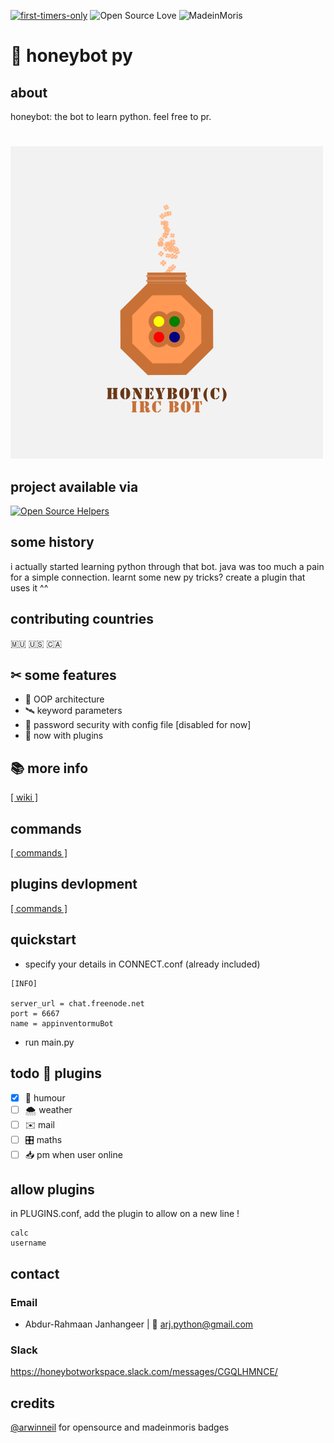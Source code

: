 [![first-timers-only](https://img.shields.io/badge/first--timers--only-friendly-blue.svg?style=flat-square)](https://www.firsttimersonly.com/)
![Open Source Love](https://img.shields.io/badge/Open%20Source-%E2%9D%A4-pink.svg) 
![MadeinMoris](https://img.shields.io/badge/Made%20in-Moris-green.svg)

# 🍯 honeybot py 

## about
honeybot: the bot to learn python. feel free to pr.
#
![alt text](honeybot_real.png "honeybot logo")

## project available via
[![Open Source Helpers](https://www.codetriage.com/abdur-rahmaanj/honeybot/badges/users.svg)](https://www.codetriage.com/abdur-rahmaanj/honeybot)

## some history
i actually started learning python through that bot. java was too much a pain for a simple connection. learnt some new py tricks? create a plugin that uses it ^^

## contributing countries

🇲🇺 🇺🇸 🇨🇦 

## ✂ some features

 * 🍬 OOP architecture
 * 🛰️ keyword parameters
 * 🌵 password security with config file [disabled for now]
 * 🔌 now with plugins
 
## 📚 more info
[[ wiki ]](https://github.com/Abdur-rahmaanJ/honeybot/wiki)

## commands
[[ commands ]](https://github.com/Abdur-rahmaanJ/honeybot/wiki/commands)

## plugins devlopment
[[ commands ]](https://github.com/Abdur-rahmaanJ/honeybot/wiki/commands)
 
## quickstart

- specify your details in CONNECT.conf (already included)
~~~
[INFO]

server_url = chat.freenode.net
port = 6667
name = appinventormuBot
~~~
- run main.py

## todo 🔌 plugins
- [x] 💐 humour
- [ ] 🌨️ weather
- [ ] ✉️ mail
- [ ] 🎛️ maths
- [ ] 📥 pm when user online

## allow plugins
in PLUGINS.conf, add the plugin to allow on a new line !
~~~
calc
username
~~~

## contact
### Email
- Abdur-Rahmaan Janhangeer | 📧 arj.python@gmail.com
### Slack
https://honeybotworkspace.slack.com/messages/CGQLHMNCE/

## credits
[@arwinneil](https://github.com/arwinneil) for opensource and madeinmoris badges
 



